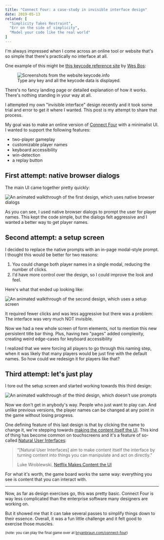 ```yaml
---
title: "Connect Four: a case-study in invisible interface design"
date: 2019-05-13
related: [
  "Simplicity Takes Restraint",
  "Err on the side of simplicity",
  "Model your code like the real world"
]
---
```


I'm always impressed when I come across an online tool or website that's so simple that there's practically no interface at all.

One example of this might be [this keycode reference site](https://keycode.info/) by [Wes Bos](https://twitter.com/wesbos):

<figure class="center">
  <img src="{{site.url}}/assets/images/keycodes-screens.png" alt="Screenshots from the website keycode.info" />
  <figcaption>Type any key and all the keycode data is displayed.</figcaption>
</figure>

There's no fancy landing page or detailed explanation of how it works. There's nothing standing in your way at all.

I attempted my own "invisible interface" design recently and it took some trial and error to get it where I wanted. This post is my attempt to share that process.

My goal was to make an online version of [Connect Four](https://en.wikipedia.org/wiki/Connect_Four) with a minimalist UI. I wanted to support the following features:

* two-player gameplay
* customizable player names
* keyboard accessibility
* win-detection
* a replay button

## First attempt: native browser dialogs

The main UI came together pretty quickly:

![An animated walkthrough of the first design, which uses native browser dialogs]({{site.url}}/assets/images/c4-native.gif)

As you can see, I used native browser dialogs to prompt the user for player names. This kept the code simple, but the dialogs felt aggressive and I wanted a better way to get player names.

## Second attempt: a setup screen

I decided to replace the native prompts with an in-page modal-style prompt. I thought this would be better for two reasons:

1. You could change both player names in a single modal, reducing the number of clicks.
2. I'd have more control over the design, so I could improve the look and feel.

Here's what that ended up looking like:

![An animated walkthrough of the second design, which uses a setup screen]({{site.url}}/assets/images/c4-setup-screen.gif)

It required fewer clicks and was less aggressive but there was a problem: The interface was very much NOT invisible.

Now we had a new whole screen of form elements, not to mention this new persistent title bar thing. Plus, having two "pages" added complexity, creating weird edge-cases for keyboard accessibility

I realized that we were forcing all players to go through this naming step, when it was likely that many players would be just fine with the default names. So how could we redesign it for players like that?

## Third attempt: let's just play

I tore out the setup screen and started working towards this third design:

![An animated walkthrough of the third design, which doesn't use prompts]({{site.url}}/assets/images/c4-final.gif)

Now we don't get in anybody's way. People who just want to play can. And unlike previous versions, the player names can be changed at any point in the game without losing progress.

One defining feature of this last design is that by clicking the name to change it, we're stepping towards [making the content itself the UI](https://www.lukew.com/ff/entry.asp?1347). This kind of thing has become common on touchscreens and it's a feature of so-called [Natural User Interfaces](https://en.wikipedia.org/wiki/Natural_user_interface):

> “[Natural User Interfaces] aim to make content itself the interface by turning content into things you can manipulate and act on directly.”
>
> Luke Wroblewski, [Netflix Makes Content the UI](https://www.lukew.com/ff/entry.asp?1347)

For what it's worth, the game board works the same way: everything you see is content that you can interact with.

<hr class="section-divider" />

Now, as far as design exercises go, this was pretty basic. Connect Four is way less complicated than the enterprise software many designers are working on.

But it showed me that it can take several passes to simplify things down to their essence. Overall, it was a fun little challenge and it felt good to exercise those muscles.

<small>(note: you can play the final game over at <a href="https://bryanbraun.com/connect-four">bryanbraun.com/connect-four</a>)</small>
